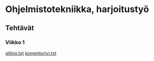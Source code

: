 # Ohjelmistotekniikka, harjoitustyö
## Tehtävät
### Viikko 1
[gitlog.txt](https://github.com/eampesu/ot-repo/blob/master/laskarit/gitlog.txt)
[komentorivi.txt](https://github.com/eampesu/ot-repo/blob/master/laskarit/komentorivi.txt)
